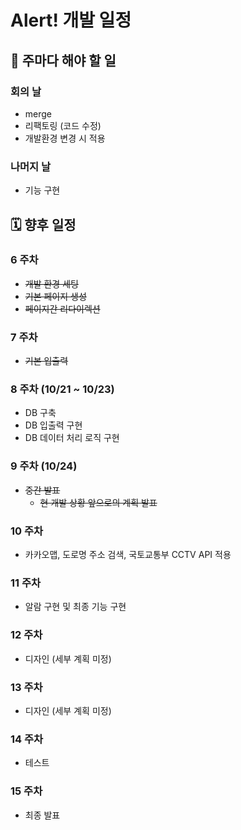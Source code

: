 # Alert! 개발 일정

## 🔧 주마다 해야 할 일

### 회의 날

- merge
- 리팩토링 (코드 수정)
- 개발환경 변경 시 적용

### 나머지 날

- 기능 구현

## 🗓 향후 일정

### 6 주차

- ~~개발 환경 세팅~~
- ~~기본 페이지 생성~~
- ~~페이지간 리다이렉션~~

### 7 주차

- ~~기본 입출력~~

### 8 주차 (10/21 ~ 10/23)

- DB 구축
- DB 입출력 구현
- DB 데이터 처리 로직 구현

### 9 주차 (10/24)

- ~~중간 발표~~ 
  - ~~현 개발 상황 앞으로의 계획 발표~~

### 10 주차

- 카카오맵, 도로명 주소 검색, 국토교통부 CCTV API 적용

### 11 주차

- 알람 구현 및 최종 기능 구현

### 12 주차

- 디자인 (세부 계획 미정)

### 13 주차

- 디자인 (세부 계획 미정)

### 14 주차

- 테스트

### 15 주차

- 최종 발표

